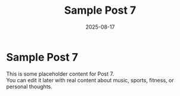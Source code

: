 ﻿---
title: Sample Post 7
date: 2025-08-17
tags: [sample, post]
description: This is a sample description for Post 7.
---

# Sample Post 7

This is some placeholder content for Post 7.  
You can edit it later with real content about music, sports, fitness, or personal thoughts.

